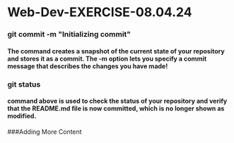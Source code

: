 # Web-Dev-EXERCISE-08.04.24 

### git commit -m "Initializing commit"
#### The command creates a snapshot of the current state of your repository and stores it as a commit. The -m option lets you specify a commit message that describes the changes you have made!

### git status
#### command above is used to check the status of your repository and verify that the README.md file is now committed, which is no longer shown as modified.

###Adding More Content
